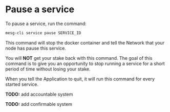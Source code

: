 # Pause a service

To pause a service, run the command:

```bash
mesg-cli service pause SERVICE_ID
```

This command will stop the docker container and tell the Network that your node has pause this service.

You will **NOT** get your stake back with this command. The goal of this command is to give you an opportunity to stop running a service for a short period of time without losing your stake.

When you tell the Application to quit, it will run this command for every started service.

**TODO:** add accountable system

**TODO:** add confirmable system


